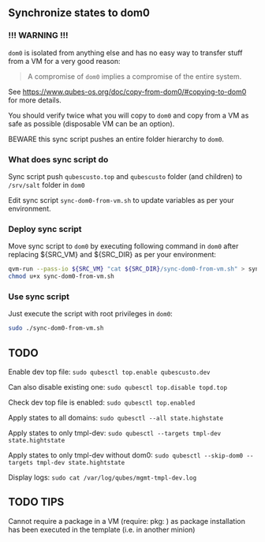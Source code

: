 ## Synchronize states to dom0

### !!! WARNING !!!

`dom0` is isolated from anything else and has no easy way to transfer stuff from a VM for a very good reason:

> A compromise of `dom0` implies a compromise of the entire system.

See https://www.qubes-os.org/doc/copy-from-dom0/#copying-to-dom0 for more details.

You should verify twice what you will copy to `dom0` and copy from a VM as safe as possible (disposable VM can be an option).

BEWARE this sync script pushes an entire folder hierarchy to `dom0`.

### What does sync script do

Sync script push `qubescusto.top` and `qubescusto` folder (and children) to `/srv/salt` folder in `dom0`

Edit sync script `sync-dom0-from-vm.sh` to update variables as per your environment.

### Deploy sync script

Move sync script to `dom0` by executing following command in `dom0` after replacing ${SRC_VM} and ${SRC_DIR} as per your environment:

```bash
qvm-run --pass-io ${SRC_VM} "cat ${SRC_DIR}/sync-dom0-from-vm.sh" > sync-dom0-from-vm.sh
chmod u+x sync-dom0-from-vm.sh
```

### Use sync script

Just execute the script with root privileges in `dom0`:

```bash
sudo ./sync-dom0-from-vm.sh
```

## TODO

Enable dev top file: `sudo qubesctl top.enable qubescusto.dev`

Can also disable existing one: `sudo qubesctl top.disable topd.top`

Check dev top file is enabled: `sudo qubesctl top.enabled`

Apply states to all domains: `sudo qubesctl --all state.highstate`

Apply states to only tmpl-dev: `sudo qubesctl --targets tmpl-dev state.hightstate`

Apply states to only tmpl-dev without dom0: `sudo qubesctl --skip-dom0 --targets tmpl-dev state.hightstate`

Display logs: `sudo cat /var/log/qubes/mgmt-tmpl-dev.log`

## TODO TIPS

Cannot require a package in a VM (require: pkg: <id>) as package installation has been executed in the template (i.e. in another minion)
